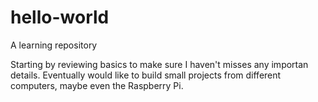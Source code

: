 # hello-world
A learning repository

Starting by reviewing basics to make sure I haven't misses any importan details.
Eventually would like to build small projects from different computers, maybe even the Raspberry Pi.
